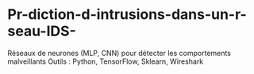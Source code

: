 # Pr-diction-d-intrusions-dans-un-r-seau-IDS-
Réseaux de neurones (MLP, CNN) pour détecter les comportements malveillants Outils : Python, TensorFlow, Sklearn, Wireshark
